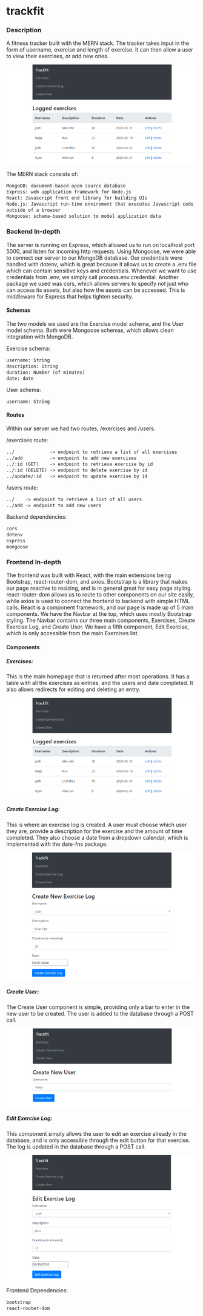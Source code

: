 # trackfit
### Description
A fitness tracker built with the MERN stack.  The tracker takes input in the form of username, exercise and length of exercise.  It can then allow a user to view their exercises, or add new ones.

![Main site](/img/exercises.PNG)

The MERN stack consists of:

    MongoDB: document-based open source database
    Express: web application framework for Node.js
    React: Javascript front end library for building UIs
    Node.js: Javascript run-time enviroment that executes Javascript code outside of a browser
    Mongoose: schema-based solution to model application data

### Backend In-depth

The server is running on Express, which allowed us to run on localhost port 5000, and listen for incoming http requests.  Using Mongoose, we were able to connect our server to our MongoDB database.  Our credentials were handled with dotenv, which is great because it allows us to create a .env file which can contain sensitive keys and credentials.  Whenever we want to use credentials from .env, we simply call process.env.credential.  Another package we used was cors, which allows servers to specify not just who can access its assets, but also how the assets can be accessed.  This is middleware for Express that helps tighten security.  

#### Schemas
The two models we used are the Exercise model schema, and the User model schema.  Both were Mongoose schemas, which allows clean integration with MongoDB.

Exercise schema: 

    username: String
    description: String
    duration: Number (of minutes)
    date: date

User schema:
    
    username: String

#### Routes
Within our server we had two routes, /exercises and /users.

/exercises route:

    ../             -> endpoint to retrieve a list of all exercises
    ../add          -> endpoint to add new exercises
    ../:id (GET)    -> endpoint to retrieve exercise by id
    ../:id (DELETE) -> endpoint to delete exercise by id
    ../update/:id   -> endpoint to update exercise by id
    
/users route:
    
    ../    -> endpoint to retrieve a list of all users
    ../add -> endpoint to add new users
    
Backend dependencies:

    cors
    dotenv
    express
    mongoose
    
### Frontend In-depth

The frontend was built with React, with the main extensions being Bootstrap, react-router-dom, and axios.  Bootstrap is a library that makes our page reactive to resizing, and is in general great for easy page styling.  react-router-dom allows us to route to other components on our site easily, while axios is used to connect the frontend to backend with simple HTML calls.  React is a component framework, and our page is made up of 5 main components.  We have the Navbar at the top, which uses mostly Bootstrap styling.  The Navbar contains our three main components, Exercises, Create Exercise Log, and Create User.  We have a fifth component, Edit Exercise, which is only accessible from the main Exercises list.  

#### Components

##### Exercises:

This is the main homepage that is returned after most operations.  It has a table with all the exercises as entries, and the users and date completed.  It also allows redirects for editing and deleting an entry.

![Exercises](/img/exercises.PNG)

##### Create Exercise Log:

This is where an exercise log is created.  A user must choose which user they are, provide a description for the exercise and the amount of time completed.  They also choose a date from a dropdown calendar, which is implemented with the date-fns package.

![Create Exercise](/img/create-exercise.PNG)

##### Create User:

The Create User component is simple, providing only a bar to enter in the new user to be created.  The user is added to the database through a POST call.

![Create User](/img/create-user.PNG)

##### Edit Exercise Log:
This component simply allows the user to edit an exercise already in the database, and is only accessible through the edit button for that exercise.  The log is updated in the database through a POST call.

![Edit Exercise](/img/edit-exercise.PNG)


Frontend Dependencies:

    bootstrap
    react-router-dom

